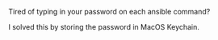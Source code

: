 Tired of typing in your password on each ansible command?

I solved this by storing the password in MacOS Keychain.
